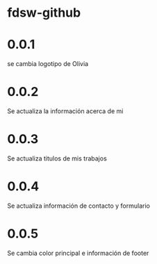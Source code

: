 # fdsw-github
# 0.0.1
se cambia logotipo de Olivia
# 0.0.2
Se actualiza la información acerca de mi
# 0.0.3
Se actualiza titulos de mis trabajos
# 0.0.4
Se actualiza información de contacto y formulario
# 0.0.5
Se cambia color principal e información de footer
